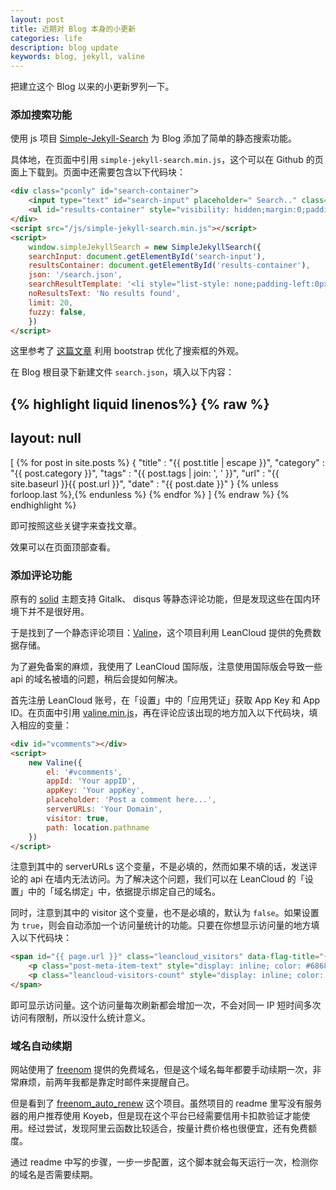 ```yaml
---
layout: post
title: 近期对 Blog 本身的小更新
categories: life
description: blog update
keywords: blog, jekyll, valine
---
```


把建立这个 Blog 以来的小更新罗列一下。

### 添加搜索功能

使用 js 项目 [Simple-Jekyll-Search](https://github.com/christian-fei/Simple-Jekyll-Search) 为 Blog 添加了简单的静态搜索功能。

具体地，在页面中引用 `simple-jekyll-search.min.js`，这个可以在 Github 的页面上下载到。页面中还需要包含以下代码块：

```html
<div class="pconly" id="search-container">
    <input type="text" id="search-input" placeholder=" Search.." class="nav_a1" style="border-radius:2px; border:1px solid #DBDBDB;">
    <ul id="results-container" style="visibility: hidden;margin:0;padding:0;position:absolute"></ul>
</div>
<script src="/js/simple-jekyll-search.min.js"></script>
<script>
    window.simpleJekyllSearch = new SimpleJekyllSearch({
    searchInput: document.getElementById('search-input'),
    resultsContainer: document.getElementById('results-container'),
    json: '/search.json',
    searchResultTemplate: '<li style="list-style: none;padding-left:0px;border-radius: 1px;border: 1px solid #DBDBDB;visibility: visible;"><a href="{url}" title="{desc}">{title}</a></li>',
    noResultsText: 'No results found',
    limit: 20,
    fuzzy: false,
    })
</script>
```

这里参考了 [这篇文章](http://ichenkaihua.github.io/2015/11/16/jekyll-search-via-simple_jekyll_search/) 利用 bootstrap 优化了搜索框的外观。

在 Blog 根目录下新建文件 `search.json`，填入以下内容：

{% highlight liquid linenos%}
{% raw %}
---
layout: null
---
[
  {% for post in site.posts %}
    {
      "title"    : "{{ post.title | escape }}",
      "category" : "{{ post.category }}",
      "tags"     : "{{ post.tags | join: ', ' }}",
      "url"      : "{{ site.baseurl }}{{ post.url }}",
      "date"     : "{{ post.date }}"
    } {% unless forloop.last %},{% endunless %}
  {% endfor %}
]
{% endraw %}
{% endhighlight %}

即可按照这些关键字来查找文章。

效果可以在页面顶部查看。

### 添加评论功能

原有的 [solid](http://github.com/mzlogin/jekyll-theme-solid) 主题支持 Gitalk、 disqus 等静态评论功能，但是发现这些在国内环境下并不是很好用。

于是找到了一个静态评论项目：[Valine](https://valine.js.org/)，这个项目利用 LeanCloud 提供的免费数据存储。

为了避免备案的麻烦，我使用了 LeanCloud 国际版，注意使用国际版会导致一些 api 的域名被墙的问题，稍后会提如何解决。

首先注册 LeanCloud 账号，在「设置」中的「应用凭证」获取 App Key 和 App ID。在页面中引用 [valine.min.js](//unpkg.com/valine/dist/Valine.min.js)，再在评论应该出现的地方加入以下代码块，填入相应的变量：

```html
<div id="vcomments"></div>
<script>
    new Valine({
        el: '#vcomments',
        appId: 'Your appID',
        appKey: 'Your appKey',
        placeholder: 'Post a comment here...',
        serverURLs: 'Your Domain',
        visitor: true,
        path: location.pathname
    })
</script>
```

注意到其中的 serverURLs 这个变量，不是必填的，然而如果不填的话，发送评论的 api 在墙内无法访问。为了解决这个问题，我们可以在 LeanCloud 的「设置」中的「域名绑定」中，依据提示绑定自己的域名。

同时，注意到其中的 visitor 这个变量，也不是必填的，默认为 `false`。如果设置为 `true`，则会自动添加一个访问量统计的功能。只要在你想显示访问量的地方填入以下代码块：


```html
<span id="{{ page.url }}" class="leancloud_visitors" data-flag-title="{{ page.title }}">
    <p class="post-meta-item-text" style="display: inline; color: #686868">页面访问次数 </em>
    <p class="leancloud-visitors-count" style="display: inline; color: #383838; font-family: Impact"> ♥ </i>
</span>
```

即可显示访问量。这个访问量每次刷新都会增加一次，不会对同一 IP 短时间多次访问有限制，所以没什么统计意义。

### 域名自动续期

网站使用了 [freenom](https://www.freenom.com/) 提供的免费域名，但是这个域名每年都要手动续期一次，非常麻烦，前两年我都是靠定时邮件来提醒自己。

但是看到了 [freenom_auto_renew](https://github.com/luolongfei/freenom) 这个项目。虽然项目的 readme 里写没有服务器的用户推荐使用 Koyeb，但是现在这个平台已经需要信用卡扣款验证才能使用。经过尝试，发现阿里云函数比较适合，按量计费价格也很便宜，还有免费额度。

通过 readme 中写的步骤，一步一步配置，这个脚本就会每天运行一次，检测你的域名是否需要续期。